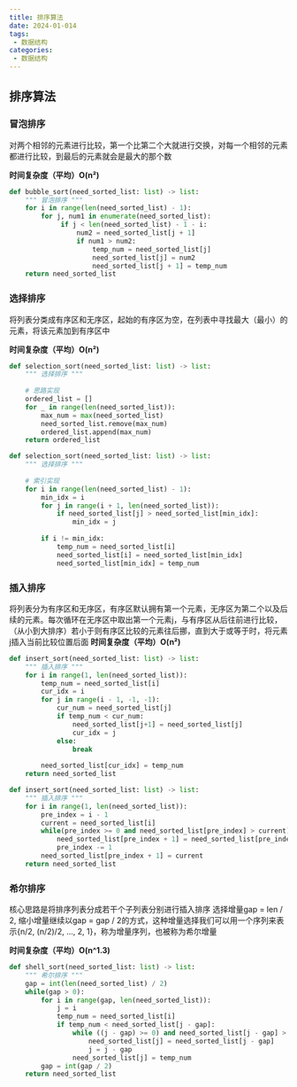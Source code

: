 ```yaml
---
title: 排序算法
date: 2024-01-014
tags:
 - 数据结构
categories:
 - 数据结构
---
```



## 排序算法

### 冒泡排序
对两个相邻的元素进行比较，第一个比第二个大就进行交换，对每一个相邻的元素都进行比较，到最后的元素就会是最大的那个数

**时间复杂度（平均）O(n²)**

```py
def bubble_sort(need_sorted_list: list) -> list:
    """ 冒泡排序 """
    for i in range(len(need_sorted_list) - 1):
        for j, num1 in enumerate(need_sorted_list):
             if j < len(need_sorted_list) - 1 - i:
                 num2 = need_sorted_list[j + 1]
                 if num1 > num2:
                     temp_num = need_sorted_list[j]
                     need_sorted_list[j] = num2
                     need_sorted_list[j + 1] = temp_num
    return need_sorted_list
```

### 选择排序
将列表分类成有序区和无序区，起始的有序区为空，在列表中寻找最大（最小）的元素，将该元素加到有序区中

**时间复杂度（平均）O(n²)**
```py
def selection_sort(need_sorted_list: list) -> list:
    """ 选择排序 """
    
    # 思路实现
    ordered_list = []
    for _ in range(len(need_sorted_list)):
        max_num = max(need_sorted_list)
        need_sorted_list.remove(max_num)
        ordered_list.append(max_num)
    return ordered_list
```
```py
def selection_sort(need_sorted_list: list) -> list:
    """ 选择排序 """
   
    # 索引实现
    for i in range(len(need_sorted_list) - 1):
        min_idx = i
        for j in range(i + 1, len(need_sorted_list)):
            if need_sorted_list[j] > need_sorted_list[min_idx]:
                min_idx = j
        
        if i != min_idx:
            temp_num = need_sorted_list[i]
            need_sorted_list[i] = need_sorted_list[min_idx]
            need_sorted_list[min_idx] = temp_num
```

### 插入排序
将列表分为有序区和无序区，有序区默认拥有第一个元素，无序区为第二个以及后续的元素。每次循环在无序区中取出第一个元素j，与有序区从后往前进行比较，（从小到大排序）若小于则有序区比较的元素往后挪，直到大于或等于时，将元素j插入当前比较位置后面
**时间复杂度（平均）O(n²)**

```py
def insert_sort(need_sorted_list: list) -> list:
    """ 插入排序 """
    for i in range(1, len(need_sorted_list)):
        temp_num = need_sorted_list[i]
        cur_idx = i
        for j in range(i - 1, -1, -1):
            cur_num = need_sorted_list[j]         
            if temp_num < cur_num:
                need_sorted_list[j+1] = need_sorted_list[j]
                cur_idx = j
            else:
                break
        
        need_sorted_list[cur_idx] = temp_num
    return need_sorted_list
```
```py
def insert_sort(need_sorted_list: list) -> list:
    """ 插入排序 """
    for i in range(1, len(need_sorted_list)):
        pre_index = i - 1
        current = need_sorted_list[i]
        while(pre_index >= 0 and need_sorted_list[pre_index] > current):
            need_sorted_list[pre_index + 1] = need_sorted_list[pre_index]
            pre_index -= 1
        need_sorted_list[pre_index + 1] = current
    return need_sorted_list
```

### 希尔排序
核心思路是将排序列表分成若干个子列表分别进行插入排序
选择增量gap = len / 2, 缩小增量继续以gap = gap / 2的方式，这种增量选择我们可以用一个序列来表示{n/2, (n/2)/2, ..., 2, 1}，称为增量序列，也被称为希尔增量

**时间复杂度（平均）O(n^1.3)**

```py
def shell_sort(need_sorted_list: list) -> list:
    """ 希尔排序 """
    gap = int(len(need_sorted_list) / 2)
    while(gap > 0):
        for i in range(gap, len(need_sorted_list)):
            j = i
            temp_num = need_sorted_list[i]
            if temp_num < need_sorted_list[j - gap]:
                while ((j - gap) >= 0) and need_sorted_list[j - gap] > temp_num:
                    need_sorted_list[j] = need_sorted_list[j - gap]
                    j = j - gap
                need_sorted_list[j] = temp_num
        gap = int(gap / 2)
    return need_sorted_list
```